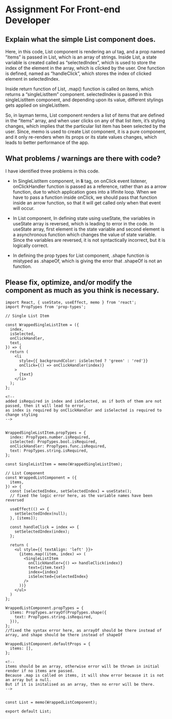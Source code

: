 # Assignment For Front-end Developer

## Explain what the simple List component does.

Here, in this code, List component is rendering an _ul_ tag, and a prop named “items” is passed in List, which is an array of strings. Inside List, a state variable is created called as “selectedIndex”, which is used to store the index of the element in the array, which is clicked by the user. One function is defined, named as “handleClick”, which stores the index of clicked element in selectedIndex.

Inside return function of List, .map() function is called on items, which returns a “singleListItem” component. selectedIndex is passed in this singleListItem component, and depending upon its value, different stylings gets applied on singleListItem. 

So, in layman terms, List component renders a list of items that are defined in the “items” array, and when user clicks on any of that list item, it’s styling changes, which implies that the particular list item has been selected by the user. Since, memo is used to create List component, it is a pure component, and it only 
re-renders when its props or its state values changes, which leads to better performance of the app.

## What problems / warnings are there with code?

I have identified three problems in this code. 

* In SingleListItem component, in __li__ tag, on onClick event listener, onClickHandler function is passed as a reference, rather than as a arrow function, due to which application goes into a lifinite loop. When we have to pass a function inside onClick, we should pass that function inside an arrow function, so that it will get called only when that event will occur.

* In List component, In defining state using useState, the variables in useState array is reversed, which is leading to error in the code. In useState array, first element is the state variable and second element is a asynchronous function which changes the value of state variable. Since the variables are reversed, it is not syntactically incorrect, but it is logically correct.

* In defining the prop types for List component, .shape function is mistyped as .shapeOf, which is giving the error that .shapeOf is not an function. 
   
## Please fix, optimize, and/or modify the component as much as you think is necessary.

```
import React, { useState, useEffect, memo } from 'react';
import PropTypes from 'prop-types';

// Single List Item

const WrappedSingleListItem = ({
  index,
  isSelected,
  onClickHandler,
  text,
}) => {
  return (
    <li
      style={{ backgroundColor: isSelected ? 'green' : 'red'}}
      onClick={() => onClickHandler(index)}
    >
      {text}
    </li>
  );
};

<!--  
added isRequired in index and isSelected, as if both of them are not passed, then it will lead to error,
as index is required by onClickHandler and isSelected is required to change styling
-->


WrappedSingleListItem.propTypes = {
  index: PropTypes.number.isRequired,             
  isSelected: PropTypes.bool.isRequired,
  onClickHandler: PropTypes.func.isRequired,
  text: PropTypes.string.isRequired,
};

const SingleListItem = memo(WrappedSingleListItem);

// List Component
const WrappedListComponent = ({
  items,
}) => {
  const [selectedIndex, setSelectedIndex] = useState();
  // fixed the logic error here, as the variable names have been reversed

  useEffect(() => {
    setSelectedIndex(null);
  }, [items]);

  const handleClick = index => {
    setSelectedIndex(index);
  };

  return (
    <ul style={{ textAlign: 'left' }}>
      {items.map((item, index) => (
        <SingleListItem
          onClickHandler={() => handleClick(index)}
          text={item.text}
          index={index}
          isSelected={selectedIndex}
        />
      ))}
    </ul>
  )
};

WrappedListComponent.propTypes = {
  items: PropTypes.arrayOf(PropTypes.shape({
    text: PropTypes.string.isRequired,
  })),
};
//fixed the syntax error here, as arrayOf should be there instead of array, and shape should be there instead of shapeOf

WrappedListComponent.defaultProps = {
  items: [],
};

<!-- 
items should be an array, otherwise error will be thrown in initial render if no items are passed.
Because .map is called on items, it will show error because it is not an array but a null.
But if it is initalised as an array, then no error will be there.
-->


const List = memo(WrappedListComponent);

export default List;


```


